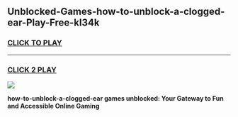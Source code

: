 
## Unblocked-Games-how-to-unblock-a-clogged-ear-Play-Free-kl34k
<h3>
<a href="https://premium76.site?title=how-to-unblock-a-clogged-ear&ref=20M">CLICK TO PLAY</a></h3>
<hr>

<h3>
<a href="https://premium76.site?title=how-to-unblock-a-clogged-ear&ref=20M">CLICK 2 PLAY</a>
  
</h3>

<a href="https://premium76.site?title=how-to-unblock-a-clogged-ear&ref=19M"><img src="https://clearcache.store/games.png"></a>


**how-to-unblock-a-clogged-ear games unblocked: Your Gateway to Fun and Accessible Online Gaming**
